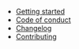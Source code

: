 - [Getting started](README.md)
- [Code of conduct](CODE_OF_CONDUCT.md)
- [Changelog](CHANGELOG.md)
- [Contributing](CONTRIBUTING.md)
